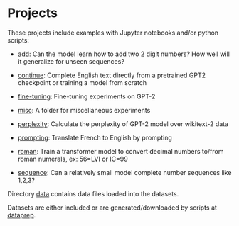 # Projects

These projects include examples with Jupyter notebooks and/or python scripts:

- [add](add/): Can the model learn how to add two 2 digit numbers? How well will it generalize for unseen sequences?

- [continue](continue/): Complete English text directly from a pretrained GPT2 checkpoint or training a model from scratch

- [fine-tuning](fine-tuning/): Fine-tuning experiments on GPT-2

- [misc](misc/): A folder for miscellaneous experiments

- [perplexity](perplexity/): Calculate the perplexity of GPT-2 model over wikitext-2 data

- [prompting](prompting/): Translate French to English by prompting

- [roman](roman/): Train a transformer model to convert decimal numbers to/from roman numerals, ex: 56=LVI or IC=99

- [sequence](sequence/): Can a relatively small model complete number sequences like 1,2,3?


Directory [data](data/) contains data files loaded into the datasets.

Datasets are either included or are generated/downloaded by scripts at [dataprep](dataprep/).